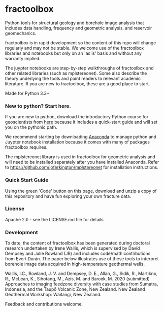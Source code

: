 # fractoolbox
Python tools for structural geology and borehole image analysis that includes data handling, frequency and geometric analysis, and reservoir geomechanics.  

fractoolbox is in rapid development so the content of this repo will change regularly and may not be stable. We welcome use of the fractoolbox libraries and notebooks but only on an 'as is' basis and without any warranty implied. 

The juypter notebooks are step-by-step walkthroughs of fractoolbox and other related libraries (such as mplstereonet). Some also describe the theory underlying the tools and point readers to relevant academic literature. If you are new to fractoolbox, these are a good place to start.

Made for Python 3.3+

### New to python? Start here.

If you are new to python, download the introductory Python course for geoscientists from [here](https://github.com/ddempsey/python_for_geoscientists) because it includes a quick-start guide and will set you on the pythonic path.  

We recommend starting by downloading [Anaconda](https://www.anaconda.com/) to manage python and Juypter notebook installation because it comes with many of packages fractoolbox requires.  

The mplstereonet library is used in fractoolbox for geometric analysis and will need to be installed separately after you have installed Anaconda. Refer to https://github.com/joferkington/mplstereonet for installation instructions.

### Quick Start Guide

Using the green 'Code' button on this page, download and unzip a copy of this repository and have fun exploring your own fracture data. 

### License

Apache 2.0 - see the LICENSE.md file for details

### Development

To date, the content of fractoolbox has been generated during doctoral research undertaken by Irene Wallis, which is supervised by David Dempsey and Julie Rowland (JR) and includes code/math contributions from Evert Durán. The paper below illustrates use of these tools to interpret borehole image data acquired in high-temperature geothermal wells. 

Wallis, I.C., Rowland, J. V. and Dempsey, D. E., Allan, G., Sidik, R., Martikno, R., McLean, K., Sihotang, M., Azis, M. and Baroek, M. 2020 (submitted) Approaches to imaging feedzone diversity with case studies from Sumatra, Indonesia, and the Taupō Volcanic Zone, New Zealand. New Zealand Geothermal Workshop: Waitangi, New Zealand.


Feedback and contributions welcome.